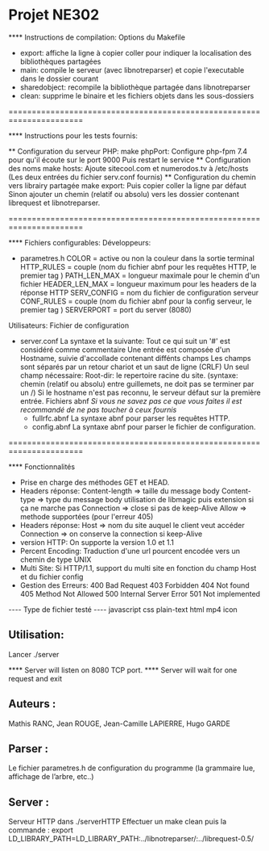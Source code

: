 # Projet NE302

**** Instructions de compilation:
Options du Makefile
- export: affiche la ligne à copier coller pour indiquer
la localisation des bibliothèques partagées
- main: compile le serveur (avec libnotreparser)
et copie l'executable dans le dossier courant
- sharedobject: recompile la bibliothèque partagée dans libnotreparser
- clean: supprime le binaire et les fichiers objets dans les sous-dossiers

======================================================================

**** Instructions pour les tests fournis:

** Configuration du serveur PHP:
make phpPort:
		Configure php-fpm 7.4 pour qu'il écoute sur le port 9000
		Puis restart le service
** Configuration des noms
make hosts:
		Ajoute sitecool.com et numerodos.tv à /etc/hosts
		(Les deux entrées du fichier serv.conf fournis)
** Configuration du chemin vers librairy partagée
make export:
		Puis copier coller la ligne par défaut
Sinon ajouter un chemin (relatif ou absolu) vers les dossier contenant
librequest et libnotreparser.

======================================================================

**** Fichiers configurables:
Développeurs:
- parametres.h
	COLOR = active ou non la couleur dans la sortie terminal
	HTTP_RULES = couple (nom du fichier abnf pour les requêtes HTTP,
						 le premier tag )
	PATH_LEN_MAX = longueur maximale pour le chemin d'un fichier
	HEADER_LEN_MAX = longueur maximum pour les headers de la réponse HTTP
	SERV_CONFIG = nom du fichier de configuration serveur
	CONF_RULES = couple (nom du fichier abnf pour la config serveur,
						 le premier tag )
	SERVERPORT = port du server (8080)

Utilisateurs:
Fichier de configuration
- server.conf
	La syntaxe et la suivante:
	Tout ce qui suit un '#' est considéré comme commentaire
	Une entrée est composée d'un Hostname, suivie
	d'accollade contenant diffénts champs
	Les champs sont séparés par un retour chariot
	et un saut de ligne (CRLF)
	Un seul champ nécessaire:
		Root-dir: le repertoire racine du site.
		(syntaxe: chemin (relatif ou absolu) entre guillemets,
		ne doit pas se terminer par un /)
	Si le hostname n'est pas reconnu, le serveur défaut sur
	la première entrée.
Fichiers abnf
*Si vous ne savez pas ce que vous faites il est recommandé de ne pas toucher à ceux fournis*
	- fullrfc.abnf
		La syntaxe abnf pour parser les requêtes HTTP.
	- config.abnf
		La syntaxe abnf pour parser le fichier de configuration.


======================================================================

**** Fonctionnalités
- Prise en charge des méthodes GET et HEAD.
- Headers réponse:
	Content-length => taille du message body
	Content-type => type du message body
					utilisation de libmagic puis extension
					si ça ne marche pas
	Connection => close si pas de keep-Alive
	Allow => methode supportées (pour l'erreur 405)
- Headers réponse:
	Host => nom du site auquel le client veut accéder
	Connection => on conserve la connection si keep-Alive
- version HTTP:
	On supporte la version 1.0 et 1.1
- Percent Encoding:
	Traduction d'une url pourcent encodée vers un chemin de type UNIX
- Multi Site:
	Si HTTP/1.1, support du multi site en fonction du champ
	Host et du fichier config
- Gestion des Erreurs:
	400 Bad Request
	403 Forbidden
	404 Not found
	405 Method Not Allowed
	500 Internal Server Error
	501 Not implemented


---- Type de fichier testé ----
javascript
css
plain-text
html
mp4
icon


## Utilisation:

Lancer ./server

**** Server will listen on 8080 TCP port.
**** Server will wait for one request and exit

## Auteurs :

Mathis RANC, Jean ROUGE, Jean-Camille LAPIERRE, Hugo GARDE

## Parser :

Le fichier parametres.h de configuration du programme (la grammaire lue, affichage de l’arbre, etc..)

## Server :

Serveur HTTP dans ./serverHTTP
Effectuer un make clean puis la commande : export LD_LIBRARY_PATH=LD_LIBRARY_PATH:../libnotreparser/:../librequest-0.5/
